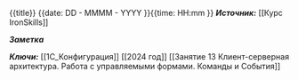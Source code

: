 
{{title}}
{{date: DD - MMMM - YYYY }}{{time: HH:mm }}
***Источник:***  [[Курс IronSkills]] 

***Заметка*** 


***Ключи:*** [[1С_Конфигурация]] [[2024 год]]  [[Занятие 13 Клиент-серверная архитектура. Работа с управляемыми формами. Команды и События]]